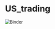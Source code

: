 # US_trading

[![Binder](https://mybinder.org/badge_logo.svg)](https://mybinder.org/v2/gh/loerllemit/US_trading/main?labpath=screener_long_SP500.ipynb)
